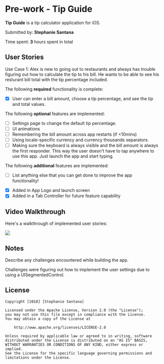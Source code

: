 # Pre-work - Tip Guide

**Tip Guide** is a tip calculator application for iOS.

Submitted by: **Stephanie Santana**

Time spent: **3** hours spent in total

## User Stories
Use Case 1:
Alex is new to going out to restaurants and always has trouble figuring out how to calculate the tip to his bill. He wants to be able to see his resturant bill total with the tip percentage included. 

The following **required** functionality is complete:

* [x] User can enter a bill amount, choose a tip percentage, and see the tip and total values.

The following **optional** features are implemented:
* [ ] Settings page to change the default tip percentage.
* [ ] UI animations
* [ ] Remembering the bill amount across app restarts (if <10mins)
* [ ] Using locale-specific currency and currency thousands separators.
* [ ] Making sure the keyboard is always visible and the bill amount is always the first responder. This way the user doesn't have to tap anywhere to use this app. Just launch the app and start typing.

The following **additional** features are implemented:

- [ ] List anything else that you can get done to improve the app functionality!
* [x] Added in App Logo and launch screen
* [x] Added in a Tab Controller for future feature capability

## Video Walkthrough 

Here's a walkthrough of implemented user stories:

![](https://media.giphy.com/media/9PrqMfrr97ynaB9EUt/giphy.gif)

## Notes

Describe any challenges encountered while building the app.

Challenges were figuring out how to implement the user settings due to using a UISegmentedControl.

## License

    Copyright [2018] [Stephanie Santana]

    Licensed under the Apache License, Version 2.0 (the "License");
    you may not use this file except in compliance with the License.
    You may obtain a copy of the License at

        http://www.apache.org/licenses/LICENSE-2.0

    Unless required by applicable law or agreed to in writing, software
    distributed under the License is distributed on an "AS IS" BASIS,
    WITHOUT WARRANTIES OR CONDITIONS OF ANY KIND, either express or implied.
    See the License for the specific language governing permissions and
    limitations under the License.
